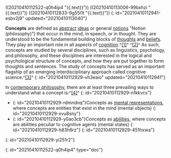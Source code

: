 ((20210410112522-q0h4ip4 "{{.text}}")) ((20210410113006-99bxhzi "{{.text}}")) ((20210410112833-9g55l1t "{{.text}}"))
{: id="20210410112941-esbv2j9" updated="20210410113040"}

**Concepts** are defined as [abstract](https://en.wikipedia.org/wiki/Abstraction "Abstraction") [ideas](https://en.wikipedia.org/wiki/Idea "Idea") or general [notions](https://en.wikipedia.org/wiki/Notion_(philosophy)) "Notion (philosophy)") that occur in the mind, in speech, or in thought. They are understood to be the fundamental building blocks of [thoughts](https://en.wikipedia.org/wiki/Thought "Thought") and [beliefs](https://en.wikipedia.org/wiki/Belief "Belief"). They play an important role in all aspects of [cognition](https://en.wikipedia.org/wiki/Cognition "Cognition").^[[1]](https://en.wikipedia.org/wiki/Concept#cite_note-1)^ ^[[2]](https://en.wikipedia.org/wiki/Concept#cite_note-2)^ As such, concepts are studied by several disciplines, such as linguistics, psychology, and philosophy, and these disciplines are interested in the logical and psychological structure of concepts, and how they are put together to form thoughts and sentences. The study of concepts has served as an important flagship of an emerging interdisciplinary approach called cognitive science.^[[3]](https://en.wikipedia.org/wiki/Concept#cite_note-3)^
{: id="20210410112929-vh3eaio" updated="20210410112941"}

In [contemporary philosophy](https://en.wikipedia.org/wiki/Contemporary_philosophy "Contemporary philosophy"), there are at least three prevailing ways to understand what a concept is:^[[4]](https://en.wikipedia.org/wiki/Concept#cite_note-Stanford_Encycl-4)^
{: id="20210410112929-n1kkvcs"}

* {: id="20210410112929-rdmndnq"}Concepts as [mental representations](https://en.wikipedia.org/wiki/Mental_representation "Mental representation"), where concepts are entities that exist in the mind (mental objects)
  {: id="20210410112929-xvu8sny"}
* {: id="20210410112929-y0ao3cb"}Concepts as [abilities](https://en.wikipedia.org/wiki/Skill "Skill"), where concepts are abilities peculiar to cognitive agents (mental states)
  {: id="20210410112929-h83h6rz"}
{: id="20210410112929-451hxwa"}

{: id="20210410112929-yi251r2"}


{: id="20210410112522-q0h4ip4" type="doc"}
